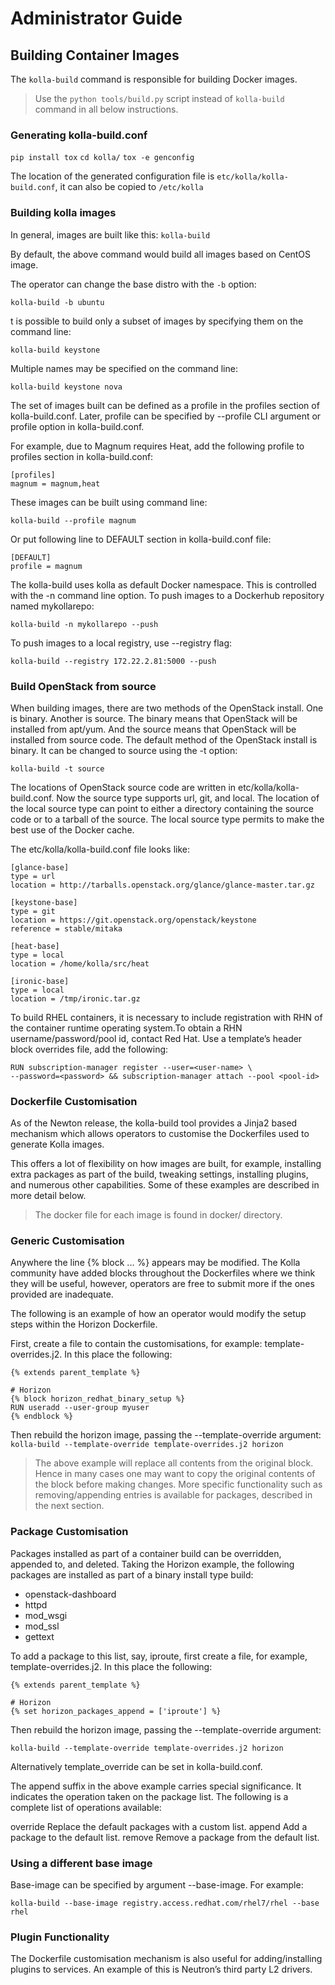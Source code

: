 # Administrator Guide

## Building Container Images

The `kolla-build` command is responsible for building Docker images.

>  Use the `python tools/build.py` script instead of `kolla-build` command in all below instructions.


### Generating kolla-build.conf

`pip install tox`
`cd kolla/`
`tox -e genconfig`

The location of the generated configuration file is `etc/kolla/kolla-build.conf`, it can also be copied to `/etc/kolla`

### Building kolla images

In general, images are built like this:
`kolla-build`

By default, the above command would build all images based on CentOS image.

The operator can change the base distro with the `-b` option:

`kolla-build -b ubuntu`

t is possible to build only a subset of images by specifying them on the command line:

`kolla-build keystone`

Multiple names may be specified on the command line:

`kolla-build keystone nova`

The set of images built can be defined as a profile in the profiles section of kolla-build.conf. Later, profile can be specified by --profile CLI argument or profile option in kolla-build.conf. 

For example, due to Magnum requires Heat, add the following profile to profiles section in kolla-build.conf:

```shell
[profiles]
magnum = magnum,heat
```

These images can be built using command line:

`kolla-build --profile magnum`

Or put following line to DEFAULT section in kolla-build.conf file:

```shell
[DEFAULT]
profile = magnum
```

The kolla-build uses kolla as default Docker namespace. This is controlled with the -n command line option. To push images to a Dockerhub repository named mykollarepo:

`kolla-build -n mykollarepo --push`

To push images to a local registry, use --registry flag:

`kolla-build --registry 172.22.2.81:5000 --push`

### Build OpenStack from source

When building images, there are two methods of the OpenStack install. One is binary. Another is source. The binary means that OpenStack will be installed from apt/yum. And the source means that OpenStack will be installed from source code. The default method of the OpenStack install is binary. It can be changed to source using the -t option:

`kolla-build -t source`

The locations of OpenStack source code are written in etc/kolla/kolla-build.conf. Now the source type supports url, git, and local. The location of the local source type can point to either a directory containing the source code or to a tarball of the source. The local source type permits to make the best use of the Docker cache.

The etc/kolla/kolla-build.conf file looks like:
```shell
[glance-base]
type = url
location = http://tarballs.openstack.org/glance/glance-master.tar.gz

[keystone-base]
type = git
location = https://git.openstack.org/openstack/keystone
reference = stable/mitaka

[heat-base]
type = local
location = /home/kolla/src/heat

[ironic-base]
type = local
location = /tmp/ironic.tar.gz
```

To build RHEL containers, it is necessary to include registration with RHN of the container runtime operating system.To obtain a RHN username/password/pool id, contact Red Hat. Use a template’s header block overrides file, add the following:

```shell
RUN subscription-manager register --user=<user-name> \
--password=<password> && subscription-manager attach --pool <pool-id>
```

### Dockerfile Customisation

As of the Newton release, the kolla-build tool provides a Jinja2 based mechanism which allows operators to customise the Dockerfiles used to generate Kolla images.

This offers a lot of flexibility on how images are built, for example, installing extra packages as part of the build, tweaking settings, installing plugins, and numerous other capabilities. Some of these examples are described in more detail below.

> The docker file for each image is found in docker/<image name> directory.

### Generic Customisation

Anywhere the line {% block ... %} appears may be modified. The Kolla community have added blocks throughout the Dockerfiles where we think they will be useful, however, operators are free to submit more if the ones provided are inadequate.

The following is an example of how an operator would modify the setup steps within the Horizon Dockerfile.

First, create a file to contain the customisations, for example: template-overrides.j2. In this place the following:

```shell
{% extends parent_template %}

# Horizon
{% block horizon_redhat_binary_setup %}
RUN useradd --user-group myuser
{% endblock %}
```

Then rebuild the horizon image, passing the --template-override argument:
`kolla-build --template-override template-overrides.j2 horizon`

> The above example will replace all contents from the original block. Hence in many cases one may want to copy the original contents of the block before making changes.
> More specific functionality such as removing/appending entries is available for packages, described in the next section.

### Package Customisation

Packages installed as part of a container build can be overridden, appended to, and deleted. Taking the Horizon example, the following packages are installed as part of a binary install type build:

+ openstack-dashboard
+ httpd
+ mod_wsgi
+ mod_ssl
+ gettext

To add a package to this list, say, iproute, first create a file, for example, template-overrides.j2. In this place the following:

```shell
{% extends parent_template %}

# Horizon
{% set horizon_packages_append = ['iproute'] %}
```

Then rebuild the horizon image, passing the --template-override argument:

`kolla-build --template-override template-overrides.j2 horizon`

Alternatively template_override can be set in kolla-build.conf.

The append suffix in the above example carries special significance. It indicates the operation taken on the package list. The following is a complete list of operations available:

override
    Replace the default packages with a custom list.
append
    Add a package to the default list.
remove
    Remove a package from the default list. 

### Using a different base image

Base-image can be specified by argument --base-image. For example:

`kolla-build --base-image registry.access.redhat.com/rhel7/rhel --base rhel`

### Plugin Functionality

The Dockerfile customisation mechanism is also useful for adding/installing plugins to services. An example of this is Neutron’s third party L2 drivers.


